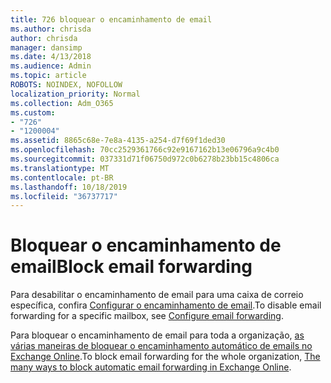 ```yaml
---
title: 726 bloquear o encaminhamento de email
ms.author: chrisda
author: chrisda
manager: dansimp
ms.date: 4/13/2018
ms.audience: Admin
ms.topic: article
ROBOTS: NOINDEX, NOFOLLOW
localization_priority: Normal
ms.collection: Adm_O365
ms.custom:
- "726"
- "1200004"
ms.assetid: 8865c68e-7e8a-4135-a254-d7f69f1ded30
ms.openlocfilehash: 70cc2529361766c92e9167162b13e06796a9c4b0
ms.sourcegitcommit: 037331d71f06750d972c0b6278b23bb15c4806ca
ms.translationtype: MT
ms.contentlocale: pt-BR
ms.lasthandoff: 10/18/2019
ms.locfileid: "36737717"
---
```

# <a name="block-email-forwarding"></a><span data-ttu-id="39889-102">Bloquear o encaminhamento de email</span><span class="sxs-lookup"><span data-stu-id="39889-102">Block email forwarding</span></span>

<span data-ttu-id="39889-103">Para desabilitar o encaminhamento de email para uma caixa de correio específica, confira [Configurar o encaminhamento de email](https://docs.microsoft.com/office365/admin/email/configure-email-forwarding).</span><span class="sxs-lookup"><span data-stu-id="39889-103">To disable email forwarding for a specific mailbox, see [Configure email forwarding](https://docs.microsoft.com/office365/admin/email/configure-email-forwarding).</span></span>

<span data-ttu-id="39889-104">Para bloquear o encaminhamento de email para toda a organização, [as várias maneiras de bloquear o encaminhamento automático de emails no Exchange Online](https://blogs.technet.microsoft.com/exchange/2017/12/22/the-many-ways-to-block-automatic-email-forwarding-in-exchange-online/).</span><span class="sxs-lookup"><span data-stu-id="39889-104">To block email forwarding for the whole organization, [The many ways to block automatic email forwarding in Exchange Online](https://blogs.technet.microsoft.com/exchange/2017/12/22/the-many-ways-to-block-automatic-email-forwarding-in-exchange-online/).</span></span>
